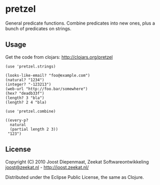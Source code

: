 # pretzel

General predicate functions.
Combine predicates into new ones, plus a bunch of predicates on strings.

## Usage

Get the code from clojars: http://clojars.org/pretzel

    (use 'pretzel.strings)
    
    (looks-like-email? "foo@example.com")
    (natural? "1234")
    (integer? "-123213")
    (web-url "http://foo.bar/somewhere")
    (hex? "deadb33f")
    (length? 3 "bla")
    (length? 2 4 "bla)

    (use 'pretzel.combine)
    
    ((every-p?
      natural
      (partial length 2 3))
     "123")
      
## License

Copyright (C) 2010 Joost Diepenmaat, Zeekat Softwareontwikkeling
joost@zeekat.nl - http://joost.zeekat.nl/

Distributed under the Eclipse Public License, the same as Clojure.
